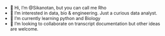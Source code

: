 - 👋 Hi, I’m @Sikanotan, but you can call me Rho
- 👀 I’m interested in data, bio & engineering. Just a curious data analyst.  
- 🌱 I’m currently learning python and Biology
- 💞️ I’m looking to collaborate on transcript documentation but other ideas are welcome.


